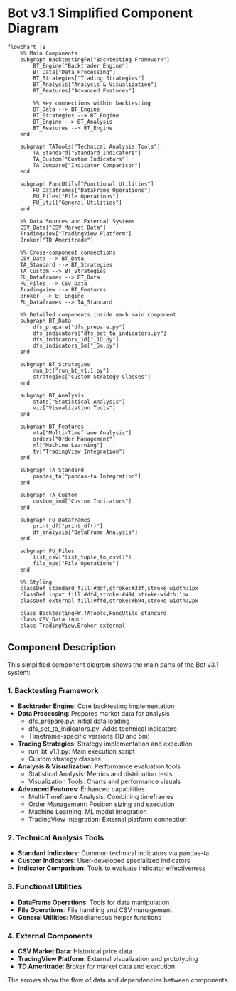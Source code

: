# Bot v3.1 Simplified Component Diagram

```mermaid
flowchart TB
    %% Main Components
    subgraph BacktestingFW["Backtesting Framework"]
        BT_Engine["Backtrader Engine"]
        BT_Data["Data Processing"]
        BT_Strategies["Trading Strategies"]
        BT_Analysis["Analysis & Visualization"]
        BT_Features["Advanced Features"]
        
        %% Key connections within backtesting
        BT_Data --> BT_Engine
        BT_Strategies --> BT_Engine
        BT_Engine --> BT_Analysis
        BT_Features --> BT_Engine
    end
    
    subgraph TATools["Technical Analysis Tools"]
        TA_Standard["Standard Indicators"]
        TA_Custom["Custom Indicators"]
        TA_Compare["Indicator Comparison"]
    end
    
    subgraph FuncUtils["Functional Utilities"]
        FU_Dataframes["DataFrame Operations"]
        FU_Files["File Operations"]
        FU_Util["General Utilities"]
    end
    
    %% Data Sources and External Systems
    CSV_Data["CSV Market Data"]
    TradingView["TradingView Platform"]
    Broker["TD Ameritrade"]
    
    %% Cross-component connections
    CSV_Data --> BT_Data
    TA_Standard --> BT_Strategies
    TA_Custom --> BT_Strategies
    FU_Dataframes --> BT_Data
    FU_Files --> CSV_Data
    TradingView --> BT_Features
    Broker --> BT_Engine
    FU_Dataframes --> TA_Standard
    
    %% Detailed components inside each main component
    subgraph BT_Data
        dfs_prepare["dfs_prepare.py"]
        dfs_indicators["dfs_set_ta_indicators.py"]
        dfs_indicators_1d["_1D.py"]
        dfs_indicators_5m["_5m.py"]
    end
    
    subgraph BT_Strategies
        run_bt["run_bt_v1.1.py"]
        strategies["Custom Strategy Classes"]
    end
    
    subgraph BT_Analysis
        stats["Statistical Analysis"]
        viz["Visualization Tools"]
    end
    
    subgraph BT_Features
        mta["Multi-Timeframe Analysis"]
        orders["Order Management"]
        ml["Machine Learning"]
        tv["TradingView Integration"]
    end
    
    subgraph TA_Standard
        pandas_ta["pandas-ta Integration"]
    end
    
    subgraph TA_Custom
        custom_ind["Custom Indicators"]
    end
    
    subgraph FU_Dataframes
        print_df["print_df()"]
        df_analysis["DataFrame Analysis"]
    end
    
    subgraph FU_Files
        list_csv["list_tuple_to_csv()"]
        file_ops["File Operations"]
    end
    
    %% Styling
    classDef standard fill:#ddf,stroke:#33f,stroke-width:1px
    classDef input fill:#dfd,stroke:#494,stroke-width:1px
    classDef external fill:#ffd,stroke:#b94,stroke-width:2px
    
    class BacktestingFW,TATools,FuncUtils standard
    class CSV_Data input
    class TradingView,Broker external
```

## Component Description

This simplified component diagram shows the main parts of the Bot v3.1 system:

### 1. Backtesting Framework
- **Backtrader Engine**: Core backtesting implementation
- **Data Processing**: Prepares market data for analysis
  - dfs_prepare.py: Initial data loading
  - dfs_set_ta_indicators.py: Adds technical indicators
  - Timeframe-specific versions (1D and 5m)
- **Trading Strategies**: Strategy implementation and execution
  - run_bt_v1.1.py: Main execution script
  - Custom strategy classes
- **Analysis & Visualization**: Performance evaluation tools
  - Statistical Analysis: Metrics and distribution tests
  - Visualization Tools: Charts and performance visuals
- **Advanced Features**: Enhanced capabilities
  - Multi-Timeframe Analysis: Combining timeframes
  - Order Management: Position sizing and execution
  - Machine Learning: ML model integration
  - TradingView Integration: External platform connection

### 2. Technical Analysis Tools
- **Standard Indicators**: Common technical indicators via pandas-ta
- **Custom Indicators**: User-developed specialized indicators
- **Indicator Comparison**: Tools to evaluate indicator effectiveness

### 3. Functional Utilities
- **DataFrame Operations**: Tools for data manipulation
- **File Operations**: File handling and CSV management
- **General Utilities**: Miscellaneous helper functions

### 4. External Components
- **CSV Market Data**: Historical price data
- **TradingView Platform**: External visualization and prototyping
- **TD Ameritrade**: Broker for market data and execution

The arrows show the flow of data and dependencies between components.